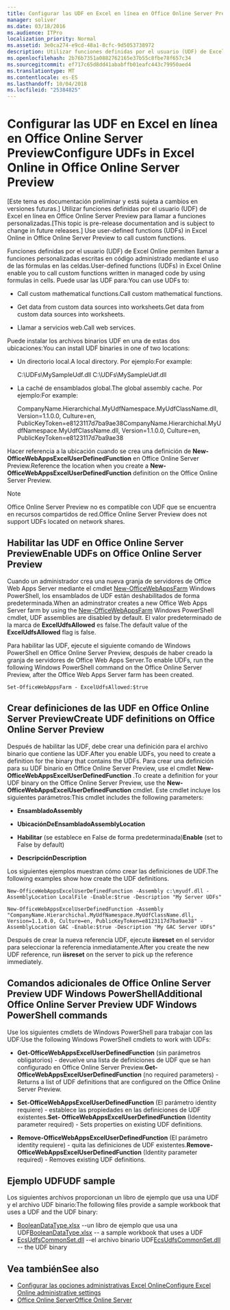 ```yaml
---
title: Configurar las UDF en Excel en línea en Office Online Server Preview
manager: soliver
ms.date: 03/18/2016
ms.audience: ITPro
localization_priority: Normal
ms.assetid: 3e0ca274-e9cd-48a1-8cfc-9d5053738972
description: Utilizar funciones definidas por el usuario (UDF) de Excel en línea en Office Online Server Preview para llamar a funciones personalizadas.
ms.openlocfilehash: 2b76b7351a0882762165e37b55c8fbe78f657c34
ms.sourcegitcommit: ef717c65d8dd41ababffb01eafc443c79950aed4
ms.translationtype: MT
ms.contentlocale: es-ES
ms.lasthandoff: 10/04/2018
ms.locfileid: "25384825"
---
```

# <a name="configure-udfs-in-excel-online-in-office-online-server-preview"></a><span data-ttu-id="ad0d3-103">Configurar las UDF en Excel en línea en Office Online Server Preview</span><span class="sxs-lookup"><span data-stu-id="ad0d3-103">Configure UDFs in Excel Online in Office Online Server Preview</span></span>

<span data-ttu-id="ad0d3-104">[Este tema es documentación preliminar y está sujeta a cambios en versiones futuras.] Utilizar funciones definidas por el usuario (UDF) de Excel en línea en Office Online Server Preview para llamar a funciones personalizadas.</span><span class="sxs-lookup"><span data-stu-id="ad0d3-104">[This topic is pre-release documentation and is subject to change in future releases.] Use user-defined functions (UDFs) in Excel Online in Office Online Server Preview to call custom functions.</span></span> 
  
<span data-ttu-id="ad0d3-105">Funciones definidas por el usuario (UDF) de Excel Online permiten llamar a funciones personalizadas escritas en código administrado mediante el uso de las fórmulas en las celdas.</span><span class="sxs-lookup"><span data-stu-id="ad0d3-105">User-defined functions (UDFs) in Excel Online enable you to call custom functions written in managed code by using formulas in cells.</span></span> <span data-ttu-id="ad0d3-106">Puede usar las UDF para:</span><span class="sxs-lookup"><span data-stu-id="ad0d3-106">You can use UDFs to:</span></span>
  
- <span data-ttu-id="ad0d3-107">Call custom mathematical functions.</span><span class="sxs-lookup"><span data-stu-id="ad0d3-107">Call custom mathematical functions.</span></span>
    
- <span data-ttu-id="ad0d3-108">Get data from custom data sources into worksheets.</span><span class="sxs-lookup"><span data-stu-id="ad0d3-108">Get data from custom data sources into worksheets.</span></span>
    
- <span data-ttu-id="ad0d3-109">Llamar a servicios web.</span><span class="sxs-lookup"><span data-stu-id="ad0d3-109">Call web services.</span></span>
    
<span data-ttu-id="ad0d3-110">Puede instalar los archivos binarios UDF en una de estas dos ubicaciones:</span><span class="sxs-lookup"><span data-stu-id="ad0d3-110">You can install UDF binaries in one of two locations:</span></span>
  
- <span data-ttu-id="ad0d3-111">Un directorio local.</span><span class="sxs-lookup"><span data-stu-id="ad0d3-111">A local directory.</span></span> <span data-ttu-id="ad0d3-112">Por ejemplo:</span><span class="sxs-lookup"><span data-stu-id="ad0d3-112">For example:</span></span> 
    
    <span data-ttu-id="ad0d3-113">C:\UDFs\MySampleUdf.dll </span><span class="sxs-lookup"><span data-stu-id="ad0d3-113">C:\UDFs\MySampleUdf.dll</span></span>
    
- <span data-ttu-id="ad0d3-114">La caché de ensamblados global.</span><span class="sxs-lookup"><span data-stu-id="ad0d3-114">The global assembly cache.</span></span> <span data-ttu-id="ad0d3-115">Por ejemplo:</span><span class="sxs-lookup"><span data-stu-id="ad0d3-115">For example:</span></span> 
    
    <span data-ttu-id="ad0d3-116">CompanyName.Hierarchichal.MyUdfNamespace.MyUdfClassName.dll, Version=1.1.0.0, Culture=en, PublicKeyToken=e8123117d7ba9ae38</span><span class="sxs-lookup"><span data-stu-id="ad0d3-116">CompanyName.Hierarchichal.MyUdfNamespace.MyUdfClassName.dll, Version=1.1.0.0, Culture=en, PublicKeyToken=e8123117d7ba9ae38</span></span>
    
<span data-ttu-id="ad0d3-117">Hacer referencia a la ubicación cuando se crea una definición de **New-OfficeWebAppsExcelUserDefinedFunction** en Office Online Server Preview.</span><span class="sxs-lookup"><span data-stu-id="ad0d3-117">Reference the location when you create a **New-OfficeWebAppsExcelUserDefinedFunction** definition on the Office Online Server Preview.</span></span> 
  
> [!NOTE]
> <span data-ttu-id="ad0d3-118">Office Online Server Preview no es compatible con UDF que se encuentra en recursos compartidos de red.</span><span class="sxs-lookup"><span data-stu-id="ad0d3-118">Office Online Server Preview does not support UDFs located on network shares.</span></span> 
  
## <a name="enable-udfs-on-office-online-server-preview"></a><span data-ttu-id="ad0d3-119">Habilitar las UDF en Office Online Server Preview</span><span class="sxs-lookup"><span data-stu-id="ad0d3-119">Enable UDFs on Office Online Server Preview</span></span>

<span data-ttu-id="ad0d3-120">Cuando un administrador crea una nueva granja de servidores de Office Web Apps Server mediante el cmdlet [New-OfficeWebAppsFarm](https://technet.microsoft.com/en-us/library/jj219436.aspx) Windows PowerShell, los ensamblados de UDF están deshabilitados de forma predeterminada.</span><span class="sxs-lookup"><span data-stu-id="ad0d3-120">When an adminstrator creates a new Office Web Apps Server farm by using the [New-OfficeWebAppsFarm](https://technet.microsoft.com/en-us/library/jj219436.aspx) Windows PowerShell cmdlet, UDF assemblies are disabled by default.</span></span> <span data-ttu-id="ad0d3-121">El valor predeterminado de la marca de **ExcelUdfsAllowed** es false.</span><span class="sxs-lookup"><span data-stu-id="ad0d3-121">The default value of the **ExcelUdfsAllowed** flag is false.</span></span> 
  
<span data-ttu-id="ad0d3-122">Para habilitar las UDF, ejecute el siguiente comando de Windows PowerShell en Office Online Server Preview, después de haber creado la granja de servidores de Office Web Apps Server.</span><span class="sxs-lookup"><span data-stu-id="ad0d3-122">To enable UDFs, run the following Windows PowerShell command on the Office Online Server Preview, after the Office Web Apps Server farm has been created.</span></span>
  
`Set-OfficeWebAppsFarm - ExcelUdfsAllowed:$true`
  
## <a name="create-udf-definitions-on-office-online-server-preview"></a><span data-ttu-id="ad0d3-123">Crear definiciones de las UDF en Office Online Server Preview</span><span class="sxs-lookup"><span data-stu-id="ad0d3-123">Create UDF definitions on Office Online Server Preview</span></span>

<span data-ttu-id="ad0d3-124">Después de habilitar las UDF, debe crear una definición para el archivo binario que contiene las UDF.</span><span class="sxs-lookup"><span data-stu-id="ad0d3-124">After you enable UDFs, you need to create a definition for the binary that contains the UDFs.</span></span> <span data-ttu-id="ad0d3-125">Para crear una definición para su UDF binario en Office Online Server Preview, use el cmdlet **New-OfficeWebAppsExcelUserDefinedFunction** .</span><span class="sxs-lookup"><span data-stu-id="ad0d3-125">To create a definition for your UDF binary on the Office Online Server Preview, use the **New-OfficeWebAppsExcelUserDefinedFunction** cmdlet.</span></span> <span data-ttu-id="ad0d3-126">Este cmdlet incluye los siguientes parámetros:</span><span class="sxs-lookup"><span data-stu-id="ad0d3-126">This cmdlet includes the following parameters:</span></span> 
  
- <span data-ttu-id="ad0d3-127">**Ensamblado**</span><span class="sxs-lookup"><span data-stu-id="ad0d3-127">**Assembly**</span></span>
    
- <span data-ttu-id="ad0d3-128">**UbicaciónDeEnsamblado**</span><span class="sxs-lookup"><span data-stu-id="ad0d3-128">**AssemblyLocation**</span></span>
    
- <span data-ttu-id="ad0d3-129">**Habilitar** (se establece en False de forma predeterminada)</span><span class="sxs-lookup"><span data-stu-id="ad0d3-129">**Enable** (set to False by default)</span></span> 
    
- <span data-ttu-id="ad0d3-130">**Descripción**</span><span class="sxs-lookup"><span data-stu-id="ad0d3-130">**Description**</span></span>
    
<span data-ttu-id="ad0d3-131">Los siguientes ejemplos muestran cómo crear las definiciones de UDF.</span><span class="sxs-lookup"><span data-stu-id="ad0d3-131">The following examples show how create the UDF definitions.</span></span>
  
`New-OfficeWebAppsExcelUserDefinedFunction -Assembly c:\myudf.dll -AssemblyLocation LocalFile -Enable:$true -Description "My Server UDFs"`
  
`New-OfficeWebAppsExcelUserDefinedFunction -Assembly "CompanyName.Hierarchichal.MyUdfNamespace.MyUdfClassName.dll, Version=1.1.0.0, Culture=en, PublicKeyToken=e8123117d7ba9ae38" -AssemblyLocation GAC -Enable:$true -Description "My GAC Server UDFs"`
  
<span data-ttu-id="ad0d3-132">Después de crear la nueva referencia UDF, ejecute **iisreset** en el servidor para seleccionar la referencia inmediatamente.</span><span class="sxs-lookup"><span data-stu-id="ad0d3-132">After you create the new UDF reference, run **iisreset** on the server to pick up the reference immediately.</span></span> 
  
## <a name="additional-office-online-server-preview-udf-windows-powershell-commands"></a><span data-ttu-id="ad0d3-133">Comandos adicionales de Office Online Server Preview UDF Windows PowerShell</span><span class="sxs-lookup"><span data-stu-id="ad0d3-133">Additional Office Online Server Preview UDF Windows PowerShell commands</span></span>

<span data-ttu-id="ad0d3-134">Use los siguientes cmdlets de Windows PowerShell para trabajar con las UDF:</span><span class="sxs-lookup"><span data-stu-id="ad0d3-134">Use the following Windows PowerShell cmdlets to work with UDFs:</span></span>
  
- <span data-ttu-id="ad0d3-135">**Get-OfficeWebAppsExcelUserDefinedFunction** (sin parámetros obligatorios) - devuelve una lista de definiciones de UDF que se han configurado en Office Online Server Preview.</span><span class="sxs-lookup"><span data-stu-id="ad0d3-135">**Get-OfficeWebAppsExcelUserDefinedFunction** (no required parameters) - Returns a list of UDF definitions that are configured on the Office Online Server Preview.</span></span> 
    
- <span data-ttu-id="ad0d3-136">**Set-OfficeWebAppsExcelUserDefinedFunction** (El parámetro identity requiere) - establece las propiedades en las definiciones de UDF existentes.</span><span class="sxs-lookup"><span data-stu-id="ad0d3-136">**Set- OfficeWebAppsExcelUserDefinedFunction** (Identity parameter required) - Sets properties on existing UDF definitions.</span></span> 
    
- <span data-ttu-id="ad0d3-137">**Remove-OfficeWebAppsExcelUserDefinedFunction** (El parámetro identity requiere) - quita las definiciones de UDF existentes.</span><span class="sxs-lookup"><span data-stu-id="ad0d3-137">**Remove-OfficeWebAppsExcelUserDefinedFunction** (Identity parameter required) - Removes existing UDF definitions.</span></span> 
    
## <a name="udf-sample"></a><span data-ttu-id="ad0d3-138">Ejemplo UDF</span><span class="sxs-lookup"><span data-stu-id="ad0d3-138">UDF sample</span></span>

<span data-ttu-id="ad0d3-139">Los siguientes archivos proporcionan un libro de ejemplo que usa una UDF y el archivo UDF binario:</span><span class="sxs-lookup"><span data-stu-id="ad0d3-139">The following files provide a sample workbook that uses a UDF and the UDF binary:</span></span>
  
- <span data-ttu-id="ad0d3-140">[BooleanDataType.xlsx](https://download.microsoft.com/download/6/7/F/67F724FD-1186-4209-BFF1-FBFD99E959D9/User%20Defined%20Function%20Assemblies/BooleanDataType.xlsx) --un libro de ejemplo que usa una UDF</span><span class="sxs-lookup"><span data-stu-id="ad0d3-140">[BooleanDataType.xlsx](https://download.microsoft.com/download/6/7/F/67F724FD-1186-4209-BFF1-FBFD99E959D9/User%20Defined%20Function%20Assemblies/BooleanDataType.xlsx) -- a sample workbook that uses a UDF</span></span>  
- <span data-ttu-id="ad0d3-141">[EcsUdfsCommonSet.dll](https://www.microsoft.com/en-us/search/result.aspx?q=EcsUdfsCommonSet.dll) --el archivo binario UDF</span><span class="sxs-lookup"><span data-stu-id="ad0d3-141">[EcsUdfsCommonSet.dll](https://www.microsoft.com/en-us/search/result.aspx?q=EcsUdfsCommonSet.dll) -- the UDF binary</span></span> 
    
## <a name="see-also"></a><span data-ttu-id="ad0d3-142">Vea también</span><span class="sxs-lookup"><span data-stu-id="ad0d3-142">See also</span></span>

- [<span data-ttu-id="ad0d3-143">Configurar las opciones administrativas Excel Online</span><span class="sxs-lookup"><span data-stu-id="ad0d3-143">Configure Excel Online administrative settings</span></span>](https://docs.microsoft.com/officeonlineserver/configure-excel-online-administrative-settings)  
- [<span data-ttu-id="ad0d3-144">Office Online Server</span><span class="sxs-lookup"><span data-stu-id="ad0d3-144">Office Online Server</span></span>](https://docs.microsoft.com/officeonlineserver/office-online-server)
    


